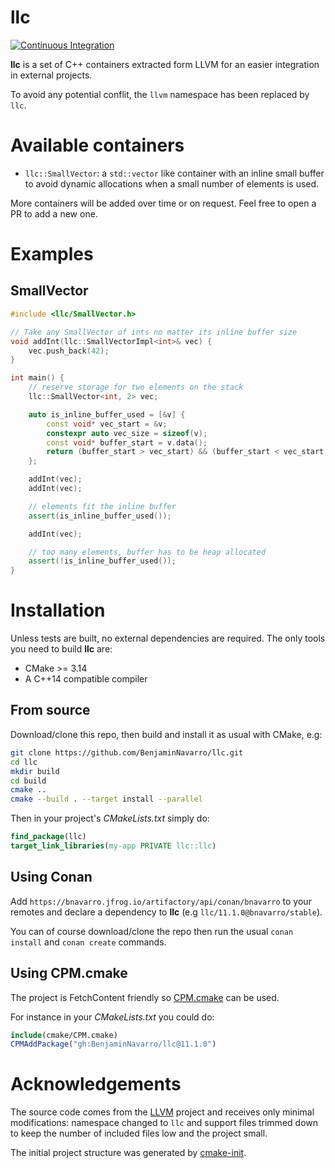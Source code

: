 # llc

[![Continuous Integration](https://github.com/BenjaminNavarro/llc/actions/workflows/ci.yml/badge.svg)](https://github.com/BenjaminNavarro/llc/actions/workflows/ci.yml)

**llc** is a set of C++ containers extracted form LLVM for an easier integration in external projects.

To avoid any potential conflit, the `llvm` namespace has been replaced by `llc`.

# Available containers
 - `llc::SmallVector`: a `std::vector` like container with an inline small buffer to avoid dynamic allocations when a small number of elements is used.

More containers will be added over time or on request. Feel free to open a PR to add a new one.

# Examples

## SmallVector

```cpp
#include <llc/SmallVector.h>

// Take any SmallVector of ints no matter its inline buffer size
void addInt(llc::SmallVectorImpl<int>& vec) {
    vec.push_back(42);
}

int main() {
    // reserve storage for two elements on the stack
    llc::SmallVector<int, 2> vec;

    auto is_inline_buffer_used = [&v] {
        const void* vec_start = &v;
        constexpr auto vec_size = sizeof(v);
        const void* buffer_start = v.data();
        return (buffer_start > vec_start) && (buffer_start < vec_start + size);
    };

    addInt(vec);
    addInt(vec);

    // elements fit the inline buffer
    assert(is_inline_buffer_used());

    addInt(vec);

    // too many elements, buffer has to be heap allocated
    assert(!is_inline_buffer_used());
}
```

# Installation

Unless tests are built, no external dependencies are required. 
The only tools you need to build **llc** are:
 - CMake >= 3.14
 - A C++14 compatible compiler

## From source

Download/clone this repo, then build and install it as usual with CMake, e.g:
```bash
git clone https://github.com/BenjaminNavarro/llc.git
cd llc
mkdir build
cd build
cmake ..
cmake --build . --target install --parallel
```

Then in your project's *CMakeLists.txt* simply do:
```cmake
find_package(llc)
target_link_libraries(my-app PRIVATE llc::llc)
```

## Using Conan

Add `https://bnavarro.jfrog.io/artifactory/api/conan/bnavarro` to your remotes and declare a dependency to **llc** (e.g `llc/11.1.0@bnavarro/stable`).

You can of course download/clone the repo then run the usual `conan install` and `conan create` commands.

## Using CPM.cmake

The project is FetchContent friendly so [CPM.cmake](https://github.com/cpm-cmake/CPM.cmake) can be used.

For instance in your *CMakeLists.txt* you could do:
```cmake
include(cmake/CPM.cmake)
CPMAddPackage("gh:BenjaminNavarro/llc@11.1.0")
```

# Acknowledgements

The source code comes from the [LLVM](https://github.com/llvm/llvm-project) project and receives only minimal modifications: namespace changed to `llc` and support files trimmed down to keep the number of included files low and the project small.

The initial project structure was generated by [cmake-init](https://github.com/friendlyanon/cmake-init).